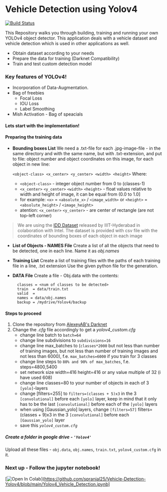 # Vehicle Detection using Yolov4

[![Build Status](https://travis-ci.org/joemccann/dillinger.svg?branch=master)](https://travis-ci.org/joemccann/dillinger)

This Repository walks you through building, training and running your own YOLOv4 object detector. This application deals with a vehicle dataset and vehicle detection which is used in other applications as well.

  - Obtain dataset according to your needs
  - Prepare the data for training (Darknet Compatibility)
  - Train and test custom detection model

### Key features of YOLOv4!

  - Incorporation of Data-Augmentation.
  - Bag of freebies
    - Focal Loss
    - IOU Loss
    - Label Smoothing
 - Mish Activation - Bag of speacials

#### Lets start with the implementation!

#### Preparing the training data
- **Bounding boxes List**
    We need a .txt-file for each .jpg-image-file - in the same directory and with the same name, but with .txt-extension, and put to file: object number and object coordinates on this image, for each object in new line:

    `<object-class> <x_center> <y_center> <width> <height>`
    Where:
    - `<object-class>` - integer object number from 0 to (classes-1)
    - `<x_center>` `<y_center>` `<width>` `<height>` - float values relative to width and height of image, it can be equal from (0.0 to 1.0]
    - for example: `<x>` = `<absolute_x>` / `<image_width>` or `<height>` = `<absolute_height>` / `<image_height>`
    - atention: `<x_center>` `<y_center>` - are center of rectangle (are not top-left corner)

>We are using the [IDD Dataset](https://idd.insaan.iiit.ac.in/) released by IIIT-Hyderabad in colaboration with Intel.
>The dataset is provided with csv file with the coordinates of bounding boxes of each object in each image 

- **List of Objects - NAMES File**
      Create a list of all the objects that need to be detected, one in each line. Name it as *obj.names*

- **Training List**
    Create a list of training files with the paths of each training file in a line, .txt extension
    Use the given python file for the generation.

- **DATA File**
    Create a file - Obj.data with the contents:

        classes = <num of classes to be detected>
        train  = data/train.txt
        valid  = 
        names = data/obj.names
        backup = /mydrive/Yolov4/backup

#### Steps to proceed
1. Clone the repository from [AlexeyAB's Darknet](https://github.com/AlexeyAB/darknet)
2. Change the *.cfg* file accordingly to get a *yolov4_custom.cfg* 
    -  change line batch to `batch=64`
    - change line subdivisions to `subdivisions=16`
    - change line max_batches to (`classes*2000` but not less than number of training images, but not less than number of training images and not less than 6000), f.e. `max_batches=6000` if you train for 3 classes
    - change line steps to `80% and 90% of max_batches`, f.e. steps=4800,5400
    - set network size width=416 height=416 or any value multiple of 32 (i have used 608)
    - change line classes=80 to your number of objects in each of 3 `[yolo]`-layers
    - change [filters=255] to `filters=(classes + 5)x3` in the 3 `[convolutional]` before each `[yolo]` layer, keep in mind that it only has to be the last `[convolutional]` before each of the `[yolo]` layers
    - when using [Gaussian_yolo] layers, change `[filters=57]` filters=(classes + 9)x3 in the 3 `[convolutional]` before each `[Gaussian_yolo]` layer
    - save this *`yolov4_custom.cfg`*

##### Create a folder in google drive - `'Yolov4'`
Upload all these files - `obj.data`, `obj.names`, `train.txt`, `yolov4_custom.cfg` in it.

### Next up - Follow the jupyter notebook!
[![Open In Colab](https://colab.research.google.com/assets/colab-badge.svg)](https://github.com/spranjal25/Vehicle-Detection-Yolov4/blob/main/Yolov4_Vehicle_Detection.ipynb]
